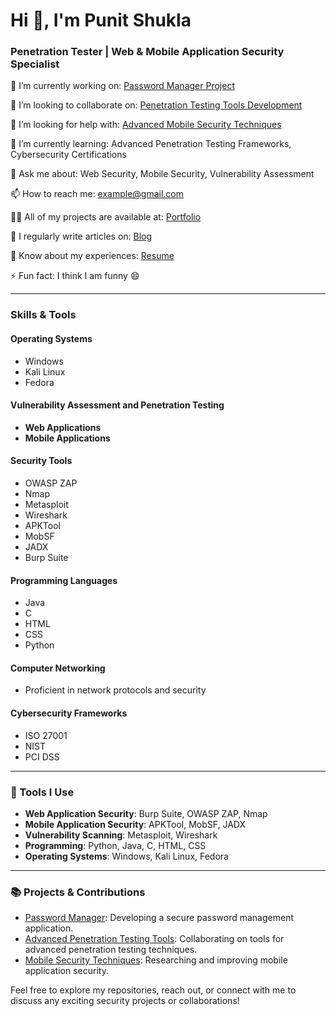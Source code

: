 

# Hi 👋, I'm Punit Shukla

### Penetration Tester | Web & Mobile Application Security Specialist

🔭 I’m currently working on: [Password Manager Project](#)

👯 I’m looking to collaborate on: [Penetration Testing Tools Development](#)

🤝 I’m looking for help with: [Advanced Mobile Security Techniques](#)

🌱 I’m currently learning: Advanced Penetration Testing Frameworks, Cybersecurity Certifications

💬 Ask me about: Web Security, Mobile Security, Vulnerability Assessment

📫 How to reach me: [example@gmail.com](mailto:example@gmail.com)

👨‍💻 All of my projects are available at: [Portfolio](#)

📝 I regularly write articles on: [Blog](#)

📄 Know about my experiences: [Resume](#)

⚡ Fun fact: I think I am funny 😄

---

### **Skills & Tools**

#### **Operating Systems**
- Windows
- Kali Linux
- Fedora

#### **Vulnerability Assessment and Penetration Testing**
- **Web Applications**
- **Mobile Applications**

#### **Security Tools**
- OWASP ZAP
- Nmap
- Metasploit
- Wireshark
- APKTool
- MobSF
- JADX
- Burp Suite

#### **Programming Languages**
- Java
- C
- HTML
- CSS
- Python

#### **Computer Networking**
- Proficient in network protocols and security

#### **Cybersecurity Frameworks**
- ISO 27001
- NIST
- PCI DSS

---

### **🔧 Tools I Use**
- **Web Application Security**: Burp Suite, OWASP ZAP, Nmap
- **Mobile Application Security**: APKTool, MobSF, JADX
- **Vulnerability Scanning**: Metasploit, Wireshark
- **Programming**: Python, Java, C, HTML, CSS
- **Operating Systems**: Windows, Kali Linux, Fedora

---

### **📚 Projects & Contributions**
- [Password Manager](#): Developing a secure password management application.
- [Advanced Penetration Testing Tools](#): Collaborating on tools for advanced penetration testing techniques.
- [Mobile Security Techniques](#): Researching and improving mobile application security.

Feel free to explore my repositories, reach out, or connect with me to discuss any exciting security projects or collaborations!

